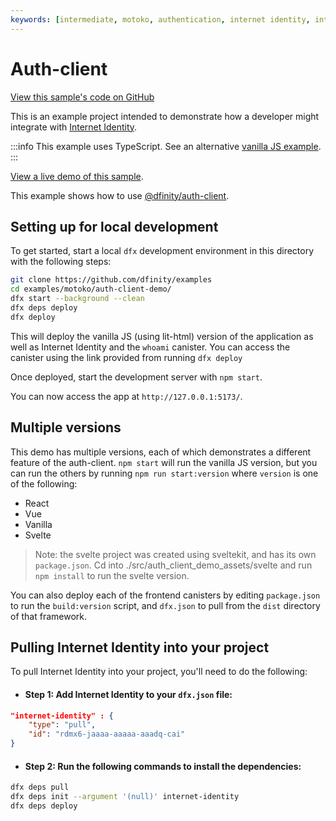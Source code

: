 ```yaml
---
keywords: [intermediate, motoko, authentication, internet identity, integrate, auth, user auth]
---
```


# Auth-client 

[View this sample's code on GitHub](https://github.com/dfinity/examples/tree/master/motoko/auth_client_demo)

This is an example project intended to demonstrate how a developer might integrate with [Internet Identity](https://identity.ic0.app).

:::info
This example uses TypeScript. See an alternative [vanilla JS example](https://github.com/krpeacock/auth-client-demo/tree/vanilla-js).
:::

[View a live demo of this sample](https://vasb2-4yaaa-aaaab-qadoa-cai.ic0.app/).

This example shows how to use [@dfinity/auth-client](https://www.npmjs.com/package/@dfinity/auth-client).

## Setting up for local development

To get started, start a local `dfx` development environment in this directory with the following steps:

```bash
git clone https://github.com/dfinity/examples
cd examples/motoko/auth-client-demo/
dfx start --background --clean
dfx deps deploy
dfx deploy
```

This will deploy the vanilla JS (using lit-html) version of the application as well as Internet Identity and the `whoami` canister. You can access the canister using the link provided from running `dfx deploy`

Once deployed, start the development server with `npm start`.

You can now access the app at `http://127.0.0.1:5173/`.

## Multiple versions

This demo has multiple versions, each of which demonstrates a different feature of the auth-client. `npm start` will run the vanilla JS version, but you can run the others by running `npm run start:version` where `version` is one of the following:

- React
- Vue
- Vanilla
- Svelte

> Note: the svelte project was created using sveltekit, and has its own `package.json`. Cd into ./src/auth_client_demo_assets/svelte and run `npm install` to run the svelte version.

You can also deploy each of the frontend canisters by editing `package.json` to run the `build:version` script, and `dfx.json` to pull from the `dist` directory of that framework.

## Pulling Internet Identity into your project

To pull Internet Identity into your project, you'll need to do the following:

- #### Step 1: Add Internet Identity to your `dfx.json` file:

```json
"internet-identity" : {
    "type": "pull",
    "id": "rdmx6-jaaaa-aaaaa-aaadq-cai"
}
```

- #### Step 2: Run the following commands to install the dependencies:

```bash
dfx deps pull
dfx deps init --argument '(null)' internet-identity
dfx deps deploy
```


